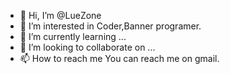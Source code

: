- 👋 Hi, I’m @LueZone
- 👀 I’m interested in Coder,Banner programer.
- 🌱 I’m currently learning ...
- 💞️ I’m looking to collaborate on ...
- 📫 How to reach me You can reach me on gmail.

<!---
LueZone/LueZone is a ✨ special ✨ repository because its `README.md` (this file) appears on your GitHub profile.
You can click the Preview link to take a look at your changes.
--->
